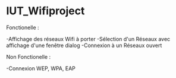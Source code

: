 IUT_Wifiproject
===============

Fonctionelle :

-Affichage des réseaux Wifi à porter
-Sélection d'un Réseaux avec affichage d'une fenêtre dialog
-Connexion à un Réseaux ouvert

Non Fonctionelle :

-Connexion WEP, WPA, EAP
